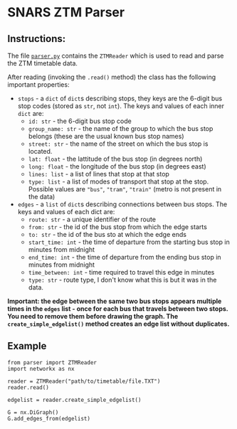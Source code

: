 # SNARS ZTM Parser

## Instructions:

The file [`parser.py`](parser.py) contains the `ZTMReader` which is used to read and parse the ZTM timetable data.

After reading (invoking the `.read()` method) the class has the following important properties:

- `stops` - a `dict` of `dict`s describing stops, they keys are the 6-digit bus stop codes (stored as `str`, not `int`). The keys and values of each inner `dict` are:
    - `id: str` - the 6-digit bus stop code
    - `group_name: str` - the name of the group to which the bus stop belongs (these are the usual known bus stop names)
    - `street: str` - the name of the street on which the bus stop is located.
    - `lat: float` - the lattitude of the bus stop (in degrees north)
    - `long: float` - the longitude of the bus stop (in degrees east)
    - `lines: list` - a list of lines that stop at that stop
    - `type: list` - a list of modes of transport that stop at the stop. Possible values are `"bus"`, `"tram"`, `"train"` (metro is not present in the data)
- `edges` - a `list` of `dict`s describing connections between bus stops. The keys and values of each dict are:
    - `route: str` - a unique identifier of the route
    - `from: str` - the id of the bus stop from which the edge starts
    - `to: str` - the id of the  bus sto at which the edge ends
    - `start_time: int` - the time of departure from the starting bus stop in minutes from midnight
    - `end_time: int` - the time of departure from the ending bus stop in minutes from midnight
    - `time_between: int` - time required to travel this edge in minutes
    - `type: str` - route type, I don't know what this is but it was in the data.

**Important: the edge between the same two bus stops appears multiple times in the `edges` list - once for each bus that travels between two stops. You need to remove them before drawing the graph. The `create_simple_edgelist()` method creates an edge list without duplicates.**

## Example

```{python}
from parser import ZTMReader
import networkx as nx

reader = ZTMReader("path/to/timetable/file.TXT")
reader.read()

edgelist = reader.create_simple_edgelist()

G = nx.DiGraph()
G.add_edges_from(edgelist)
```